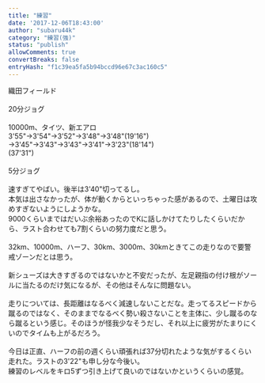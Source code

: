 ```yaml
---
title: "練習"
date: '2017-12-06T18:43:00'
author: "subaru44k"
category: "練習(強)"
status: "publish"
allowComments: true
convertBreaks: false
entryHash: "f1c39ea5fa5b94bccd96e67c3ac160c5"
---
```

織田フィールド<br>
<br>
20分ジョグ<br>
<br>
10000m、タイツ、新エアロ<br>
3'55"→3'54"→3'52"→3'48"→3'48"(19'16")<br>
→3'45"→3'43"→3'43"→3'41"→3'23"(18'14")<br>
(37'31")<br>
<br>
5分ジョグ<br>
<br>
速すぎてやばい。後半は3'40"切ってるし。<br>
本気は出さなかったが、体が動くからといっちゃった感があるので、土曜日は攻めすぎないようにしようかな。<br>
9000くらいまではだいぶ余裕あったのでKに話しかけてたりしたくらいだから、ラスト合わせても7割くらいの努力度だと思う。<br>
<br>
32km、10000m、ハーフ、30km、3000m、30kmときてこの走りなので要警戒ゾーンだとは思う。<br>
<br>
新シューズは大きすぎるのではないかと不安だったが、左足親指の付け根がソールに当たるのだけ気になるが、その他はそんなに問題ない。<br>
<br>
走りについては、長距離はなるべく減速しないことだな。走ってるスピードから蹴るのではなく、そのままでなるべく勢い殺さないことを主体に、少し蹴るのなら蹴るという感じ。そのほうが怪我少なそうだし、それ以上に疲労がたまりにくいのでタイムも上がるだろう。<br>
<br>
今日は正直、ハーフの前の週くらい頑張れば37分切れたような気がするくらい走れた。ラストの3'22"も申し分な今後い。<br>
練習のレベルをキロ5ずつ引き上げて良いのではないかというくらいの感覚。
